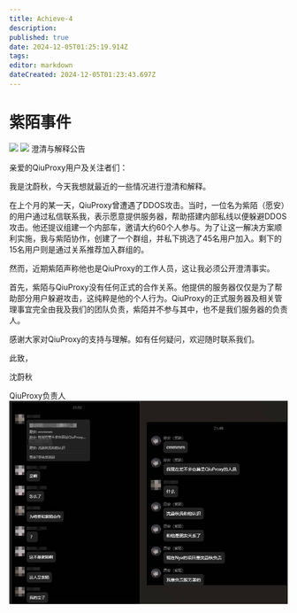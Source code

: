 ```yaml
---
title: Achieve-4
description: 
published: true
date: 2024-12-05T01:25:19.914Z
tags: 
editor: markdown
dateCreated: 2024-12-05T01:23:43.697Z
---
```


# 紫陌事件
![](https://img.shields.io/badge/Shenweiqiu-white?style=for-the-badge&label=Editor) ![](https://img.shields.io/badge/Fisunia_Faint-pink?style=for-the-badge&label=Achieved-by)
澄清与解释公告

亲爱的QiuProxy用户及关注者们：

我是沈蔚秋，今天我想就最近的一些情况进行澄清和解释。

在上个月的某一天，QiuProxy曾遭遇了DDOS攻击。当时，一位名为紫陌（愿安）的用户通过私信联系我，表示愿意提供服务器，帮助搭建内部私线以便躲避DDOS攻击。他还提议组建一个内部车，邀请大约60个人参与。为了让这一解决方案顺利实施，我与紫陌协作，创建了一个群组，并私下挑选了45名用户加入。剩下的15名用户则是通过关系推荐加入群组的。

然而，近期紫陌声称他也是QiuProxy的工作人员，这让我必须公开澄清事实。

首先，紫陌与QiuProxy没有任何正式的合作关系。他提供的服务器仅仅是为了帮助部分用户躲避攻击，这纯粹是他的个人行为。QiuProxy的正式服务器及相关管理事宜完全由我及我们的团队负责，紫陌并不参与其中，也不是我们服务器的负责人。

感谢大家对QiuProxy的支持与理解。如有任何疑问，欢迎随时联系我们。

此致，

沈蔚秋

QiuProxy负责人
![1733361652426.jpg](/1733361652426.jpg)